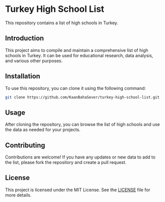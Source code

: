 
# Turkey High School List

This repository contains a list of high schools in Turkey.

## Introduction

This project aims to compile and maintain a comprehensive list of high schools in Turkey. It can be used for educational research, data analysis, and various other purposes.

## Installation

To use this repository, you can clone it using the following command:

```sh
git clone https://github.com/KaanBahaSever/turkey-high-school-list.git
```

## Usage

After cloning the repository, you can browse the list of high schools and use the data as needed for your projects.

## Contributing

Contributions are welcome! If you have any updates or new data to add to the list, please fork the repository and create a pull request.

## License

This project is licensed under the MIT License. See the [LICENSE](LICENSE) file for more details.
